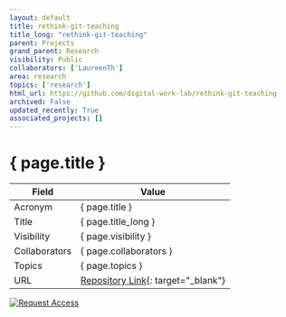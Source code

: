 ```yaml
---
layout: default
title: rethink-git-teaching
title_long: "rethink-git-teaching"
parent: Projects
grand_parent: Research
visibility: Public
collaborators: ['LaureenTh']
area: research
topics: ['research']
html_url: https://github.com/digital-work-lab/rethink-git-teaching
archived: False
updated_recently: True
associated_projects: []
---
```


# { page.title }

Field               | Value
------------------- | ----------------------------------
Acronym             | { page.title }
Title               | { page.title_long }
Visibility          | { page.visibility }
Collaborators       | { page.collaborators }
Topics              | { page.topics }
URL                 | [Repository Link](https://github.com/digital-work-lab/rethink-git-teaching){: target="_blank"}

[![Request Access](https://img.shields.io/badge/Request-Access-blue?style=for-the-badge)](https://github.com/digital-work-lab/rethink-git-teaching/issues/new?assignees=geritwagner&labels=access+request&template=request-repo-access.md&title=%5BAccess+Request%5D+Request+for+access+to+repository)

